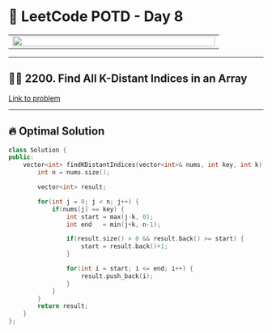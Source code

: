 # 🚀 LeetCode POTD - Day 8

<table>
<tr>
<td align="left" width="400">
  <img src="https://miro.medium.com/v2/resize:fit:1100/format:webp/1*VOQU8CuPG34Gsd1yJCadOQ.png" width="100%"/>
</td>
</tr>
</table>

---

## 🧙‍♂️ 2200. Find All K-Distant Indices in an Array

[Link to problem](https://leetcode.com/problems/find-all-k-distant-indices-in-an-array/)

---

## 🔥 Optimal Solution

```cpp
class Solution {
public:
    vector<int> findKDistantIndices(vector<int>& nums, int key, int k) {
        int n = nums.size();

        vector<int> result;

        for(int j = 0; j < n; j++) {
            if(nums[j] == key) {
                int start = max(j-k, 0);
                int end   = min(j+k, n-1);

                if(result.size() > 0 && result.back() >= start) {
                    start = result.back()+1;
                }

                for(int i = start; i <= end; i++) {
                    result.push_back(i);
                }
            }
        }
        return result;
    }
};



